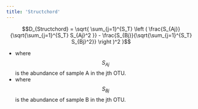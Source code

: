 ```yaml
---
title: 'Structchord'
---
```

$$D_{Structchord} = \sqrt{ \sum_{j=1}^{S_T}  \left ( \frac{S_{Aj}}{\sqrt{\sum_{j=1}^{S_T} S_{Aj}^2 }} - \frac{S_{Bj}}{\sqrt{\sum_{j=1}^{S_T} S_{Bj}^2}} \right )^2  }$$

-   where $$S_{Aj}$$ is the abundance of sample A in the jth OTU.
-   where $$S_{Bj}$$ is the abundance of sample B in the jth OTU.
